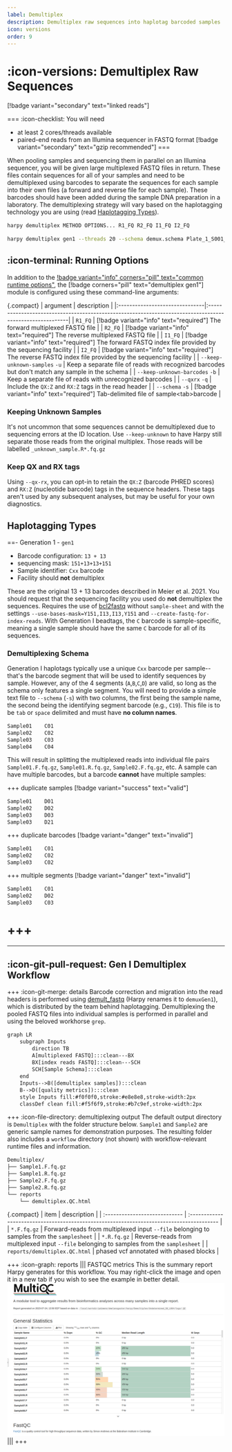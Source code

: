 ```yaml
---
label: Demultiplex
description: Demultiplex raw sequences into haplotag barcoded samples
icon: versions
order: 9
---
```


# :icon-versions: Demultiplex Raw Sequences
[!badge variant="secondary" text="linked reads"]

===  :icon-checklist: You will need
- at least 2 cores/threads available
- paired-end reads from an Illumina sequencer in FASTQ format [!badge variant="secondary" text="gzip recommended"]
===

When pooling samples and sequencing them in parallel on an Illumina sequencer, you will be given large multiplexed FASTQ
files in return. These files contain sequences for all of your samples and need to be demultiplexed using barcodes to 
separate the sequences for each sample into their own files (a forward and reverse file for each sample). These barcodes
should have been added during the sample DNA preparation in a laboratory. The demultiplexing strategy will vary based on the
haplotagging technology you are using (read [Haplotagging Types](#haplotagging-types)).

```bash usage
harpy demultiplex METHOD OPTIONS... R1_FQ R2_FQ I1_FQ I2_FQ
```
```bash example using wildcards
harpy demultiplex gen1 --threads 20 --schema demux.schema Plate_1_S001_R*.fastq.gz Plate_1_S001_I*.fastq.gz
```
## :icon-terminal: Running Options
In addition to the [!badge variant="info" corners="pill" text="common runtime options"](/common_options.md), the [!badge corners="pill" text="demultiplex gen1"] module is configured using these command-line arguments:

{.compact}
| argument                       | description                                                                                              |
|:-------------------------------|:---------------------------------------------------------------------------------------------------------|
| `R1_FQ`                        | [!badge variant="info" text="required"] The forward multiplexed FASTQ file                               |
| `R2_FQ`                        | [!badge variant="info" text="required"] The reverse multiplexed FASTQ file                               |
| `I1_FQ`                        | [!badge variant="info" text="required"] The forward FASTQ index file provided by the sequencing facility |
| `I2_FQ`                        | [!badge variant="info" text="required"] The reverse FASTQ index file provided by the sequencing facility |
| `--keep-unknown-samples` `-u`  | Keep a separate file of reads with recognized barcodes but don't match any sample in the schema          |
| `--keep-unknown-barcodes` `-b` | Keep a separate file of reads with unrecognized barcodes                                                 |
| `--qxrx` `-q`                  | Include the `QX:Z` and `RX:Z` tags in the read header                                                    |
| `--schema` `-s`                | [!badge variant="info" text="required"] Tab-delimited file of sample\<tab\>barcode                       |

### Keeping Unknown Samples
It's not uncommon that some sequences cannot be demultiplexed due to sequencing errors at the ID location. Use `--keep-unknown` to
have Harpy still separate those reads from the original multiplex. Those reads will be labelled `_unknown_sample.R*.fq.gz` 

### Keep QX and RX tags
Using `--qx-rx`, you can opt-in to retain the `QX:Z` (barcode PHRED scores) and `RX:Z` (nucleotide barcode)
tags in the sequence headers. These tags aren't used by any subsequent analyses, but may be useful for your own diagnostics. 

## Haplotagging Types
==- Generation 1 - `gen1`
- Barcode configuration: `13 + 13`
- sequencing mask: `151+13+13+151`
- Sample identifier: `Cxx` barcode
- Facility should **not** demultiplex

These are the original 13 + 13 barcodes described in Meier et al. 2021. You should request that the sequencing facility you used
do **not** demultiplex the sequences. Requires the use of [bcl2fastq](https://support.illumina.com/sequencing/sequencing_software/bcl2fastq-conversion-software.html) without `sample-sheet` and with the settings
`--use-bases-mask=Y151,I13,I13,Y151` and `--create-fastq-for-index-reads`. With Generation I beadtags, the `C` barcode is sample-specific,
meaning a single sample should have the same `C` barcode for all of its sequences.

### Demultiplexing Schema
Generation I haplotags typically use a unique `Cxx` barcode per sample-- that's the barcode segment
that will be used to identify sequences by sample. However, any of the 4 segments (`A`,`B`,`C`,`D`) are valid, so long as the schema only features a single segment.
You will need to provide a simple text file to `--schema` (`-s`) with two columns, the first being the sample name, the second being
the identifying segment barcode (e.g., `C19`). This file is to be `tab` or `space` delimited and must have **no column names**.
``` example sample sheet
Sample01    C01
Sample02    C02
Sample03    C03
Sample04    C04
```
This will result in splitting the multiplexed reads into individual file pairs `Sample01.F.fq.gz`, `Sample01.R.fq.gz`, `Sample02.F.fq.gz`, etc.
A sample can have multiple barcodes, but a barcode **cannot** have multiple samples:

+++ duplicate samples [!badge variant="success" text="valid"]
```
Sample01    D01
Sample02    D02
Sample03    D03
Sample03    D21
```

+++ duplicate barcodes [!badge variant="danger" text="invalid"]
```
Sample01    C01
Sample02    C02
Sample03    C02
```
+++  multiple segments [!badge variant="danger" text="invalid"]
```
Sample01    C01
Sample02    D02
Sample03    C03
```
+++
===


---
## :icon-git-pull-request: Gen I Demultiplex Workflow
+++ :icon-git-merge: details
Barcode correction and migration into the read headers is performed using [demult_fastq](https://github.com/evolgenomics/haplotagging/blob/master/demult_fastq.cpp)
(Harpy renames it to `demuxGen1`), which is distributed by the team behind haplotagging. Demultiplexing the pooled FASTQ files into
individual samples is performed in parallel and using the beloved workhorse `grep`.

```mermaid
graph LR
    subgraph Inputs
        direction TB
        A[multiplexed FASTQ]:::clean---BX
        BX[index reads FASTQ]:::clean---SCH
        SCH[Sample Schema]:::clean
    end
    Inputs-->B([demultiplex samples]):::clean
    B-->D([quality metrics]):::clean
    style Inputs fill:#f0f0f0,stroke:#e8e8e8,stroke-width:2px
    classDef clean fill:#f5f6f9,stroke:#b7c9ef,stroke-width:2px
```

+++ :icon-file-directory: demultiplexing output
The default output directory is `Demultiplex` with the folder structure below. `Sample1` and `Sample2` are
generic sample names for demonstration purposes. The resulting folder also includes a `workflow` directory
(not shown) with workflow-relevant runtime files and information.
```
Demultiplex/
├── Sample1.F.fq.gz
├── Sample1.R.fq.gz
├── Sample2.F.fq.gz
├── Sample2.R.fq.gz
└── reports
    └── demultiplex.QC.html
```
{.compact}
| item                          | description                                                                               |
| :---------------------------- | :---------------------------------------------------------------------------------------- |
| `*.F.fq.gz`                   | Forward-reads from multiplexed input `--file` belonging to samples from the `samplesheet` |
| `*.R.fq.gz`                   | Reverse-reads from multiplexed input `--file` belonging to samples from the `samplesheet` |
| `reports/demultiplex.QC.html` | phased vcf annotated with phased blocks                                                   |

+++ :icon-graph: reports
||| FASTQC metrics
This is the summary report Harpy generates for this workflow. You may right-click
the image and open it in a new tab if you wish to see the example in better detail.
![reports/demultiplex.QC.html](/static/report_demux.png)
|||
+++

